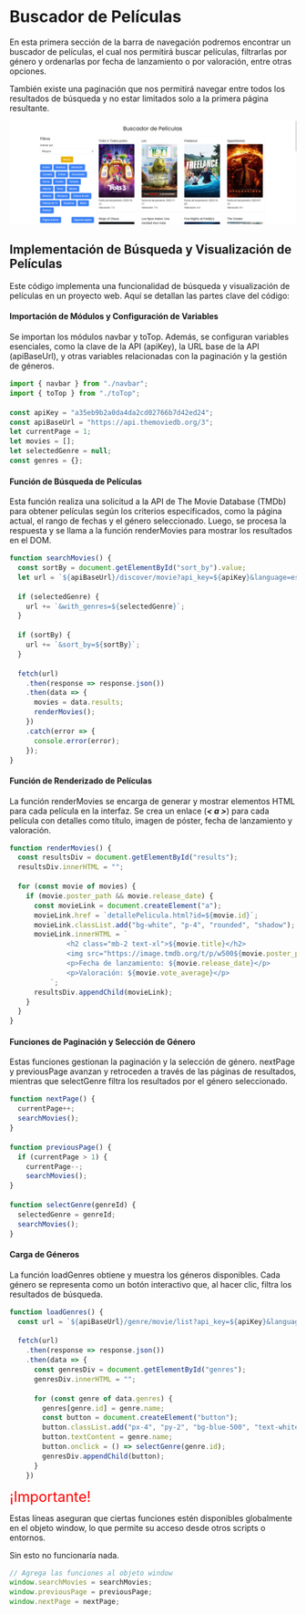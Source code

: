 # Buscador de Películas

En esta primera sección de la barra de navegación podremos encontrar un buscador de películas, el cual nos permitirá buscar películas, filtrarlas por género y ordenarlas por fecha de lanzamiento o por valoración, entre otras opciones.

También existe una paginación que nos permitirá navegar entre todos los resultados de búsqueda y no estar limitados solo a la primera página resultante.

![Buscador de Películas](images/buscadorPelis.png)

## Implementación de Búsqueda y Visualización de Películas

Este código implementa una funcionalidad de búsqueda y visualización de películas en un proyecto web. Aquí se detallan las partes clave del código:

#### Importación de Módulos y Configuración de Variables

Se importan los módulos navbar y toTop. Además, se configuran variables esenciales, como la clave de la API (apiKey), la URL base de la API (apiBaseUrl), y otras variables relacionadas con la paginación y la gestión de géneros.

```javascript
import { navbar } from "./navbar";
import { toTop } from "./toTop";

const apiKey = "a35eb9b2a0da4da2cd02766b7d42ed24";
const apiBaseUrl = "https://api.themoviedb.org/3";
let currentPage = 1;
let movies = [];
let selectedGenre = null;
const genres = {};
```

#### Función de Búsqueda de Películas
Esta función realiza una solicitud a la API de The Movie Database (TMDb) para obtener películas según los criterios especificados, como la página actual, el rango de fechas y el género seleccionado. Luego, se procesa la respuesta y se llama a la función renderMovies para mostrar los resultados en el DOM.
```javascript
function searchMovies() {
  const sortBy = document.getElementById("sort_by").value;
  let url = `${apiBaseUrl}/discover/movie?api_key=${apiKey}&language=es-ES&page=${currentPage}&primary_release_date.gte=1980-01-01&primary_release_date.lte=2024-12-31`;

  if (selectedGenre) {
    url += `&with_genres=${selectedGenre}`;
  }

  if (sortBy) {
    url += `&sort_by=${sortBy}`;
  }

  fetch(url)
    .then(response => response.json())
    .then(data => {
      movies = data.results;
      renderMovies();
    })
    .catch(error => {
      console.error(error);
    });
}
```

#### Función de Renderizado de Películas
La función renderMovies se encarga de generar y mostrar elementos HTML para cada película en la interfaz. Se crea un enlace (***< a >***) para cada película con detalles como título, imagen de póster, fecha de lanzamiento y valoración.
```javascript
function renderMovies() {
  const resultsDiv = document.getElementById("results");
  resultsDiv.innerHTML = "";

  for (const movie of movies) {
    if (movie.poster_path && movie.release_date) {
      const movieLink = document.createElement("a");
      movieLink.href = `detallePelicula.html?id=${movie.id}`;
      movieLink.classList.add("bg-white", "p-4", "rounded", "shadow");
      movieLink.innerHTML = `
              <h2 class="mb-2 text-xl">${movie.title}</h2>
              <img src="https://image.tmdb.org/t/p/w500${movie.poster_path}" alt="${movie.title}" class="w-full mb-2 rounded">
              <p>Fecha de lanzamiento: ${movie.release_date}</p>
              <p>Valoración: ${movie.vote_average}</p>
          `;
      resultsDiv.appendChild(movieLink);
    }
  }
}
```

#### Funciones de Paginación y Selección de Género
Estas funciones gestionan la paginación y la selección de género. nextPage y previousPage avanzan y retroceden a través de las páginas de resultados, mientras que selectGenre filtra los resultados por el género seleccionado.
```javascript
function nextPage() {
  currentPage++;
  searchMovies();
}

function previousPage() {
  if (currentPage > 1) {
    currentPage--;
    searchMovies();
}

function selectGenre(genreId) {
  selectedGenre = genreId;
  searchMovies();
}
```

#### Carga de Géneros
La función loadGenres obtiene y muestra los géneros disponibles. Cada género se representa como un botón interactivo que, al hacer clic, filtra los resultados de búsqueda.
```javascript
function loadGenres() {
  const url = `${apiBaseUrl}/genre/movie/list?api_key=${apiKey}&language=es-ES`;

  fetch(url)
    .then(response => response.json())
    .then(data => {
      const genresDiv = document.getElementById("genres");
      genresDiv.innerHTML = "";

      for (const genre of data.genres) {
        genres[genre.id] = genre.name;
        const button = document.createElement("button");
        button.classList.add("px-4", "py-2", "bg-blue-500", "text-white", "rounded", "mr-2", "mb-2");
        button.textContent = genre.name;
        button.onclick = () => selectGenre(genre.id);
        genresDiv.appendChild(button);
      }
    })
```

<span style="color:red; font-size:25px">¡Importante!</span>

Estas líneas aseguran que ciertas funciones estén disponibles globalmente en el objeto window, lo que permite su acceso desde otros scripts o entornos.

Sin esto no funcionaría nada.
```javascript
// Agrega las funciones al objeto window
window.searchMovies = searchMovies;
window.previousPage = previousPage;
window.nextPage = nextPage;
```
